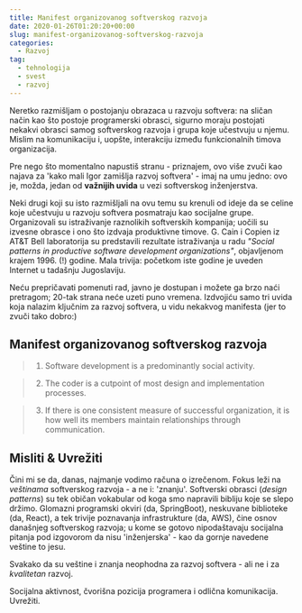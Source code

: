 ```yaml
---
title: Manifest organizovanog softverskog razvoja
date: 2020-01-26T01:20:20+00:00
slug: manifest-organizovanog-softverskog-razvoja
categories:
  - Razvoj
tag:
  - tehnologija
  - svest
  - razvoj
---
```


Neretko razmišljam o postojanju obrazaca u razvoju softvera: na sličan način kao što postoje programerski obrasci, sigurno moraju postojati nekakvi obrasci samog softverskog razvoja i grupa koje učestvuju u njemu. Mislim na komunikaciju i, uopšte, interakciju između funkcionalnih timova organizacija.

Pre nego što momentalno napustiš stranu - priznajem, ovo više zvuči kao najava za 'kako mali Igor zamišlja razvoj softvera' - imaj na umu jedno: ovo je, možda, jedan od **važnijih uvida** u vezi softverskog inženjerstva.

<!--more-->

Neki drugi koji su isto razmišljali na ovu temu su krenuli od ideje da se celine koje učestvuju u razvoju softvera posmatraju kao socijalne grupe. Organizovali su istraživanje raznolikih softverskih kompanija; uočili su izvesne obrasce i ono što izdvaja produktivne timove. G. Cain i Copien iz AT&T Bell laboratorija su predstavili rezultate istraživanja u radu _"Social patterns in productive software development organizations"_, objavljenom krajem 1996. (!) godine. Mala trivija: početkom iste godine je uveden Internet u tadašnju Jugoslaviju.

Neću prepričavati pomenuti rad, javno je dostupan i možete ga brzo naći pretragom; 20-tak strana neće uzeti puno vremena. Izdvojiću samo tri uvida koja nalazim ključnim za razvoj softvera, u vidu nekakvog manifesta (jer to zvuči tako dobro:)

## Manifest organizovanog softverskog razvoja

> 1. Software development is a predominantly social activity.

> 2. The coder is a cutpoint of most design and implementation processes.

> 3. If there is one consistent measure of successful organization, it is how well its members maintain relationships through communication.

## Misliti & Uvrežiti

Čini mi se da, danas, najmanje vodimo računa o izrečenom. Fokus leži na _veštinama_ softverskog razvoja - a ne i: 'znanju'. Softverski obrasci (_design patterns_) su tek običan vokabular od koga smo napravili bibliju koje se slepo držimo. Glomazni programski okviri (da, SpringBoot), neskuvane biblioteke (da, React), a tek trivije poznavanja infrastrukture (da, AWS), čine osnov današnjeg softverskog razvoja; u kome se gotovo nipodaštavaju socijalna pitanja pod izgovorom da nisu 'inženjerska' - kao da gornje navedene veštine to jesu.

Svakako da su veštine i znanja neophodna za razvoj softvera - ali ne i za _kvalitetan_ razvoj.

Socijalna aktivnost, čvorišna pozicija programera i odlična komunikacija. Uvrežiti.
